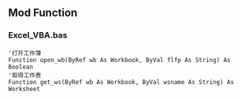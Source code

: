 ## Mod Function
### Excel_VBA.bas

```VBA
'打开工作簿
Function open_wb(ByRef wb As Workbook, ByVal flfp As String) As Boolean
'取得工作表
Function get_ws(ByRef wb As Workbook, ByVal wsname As String) As Worksheet 
```
